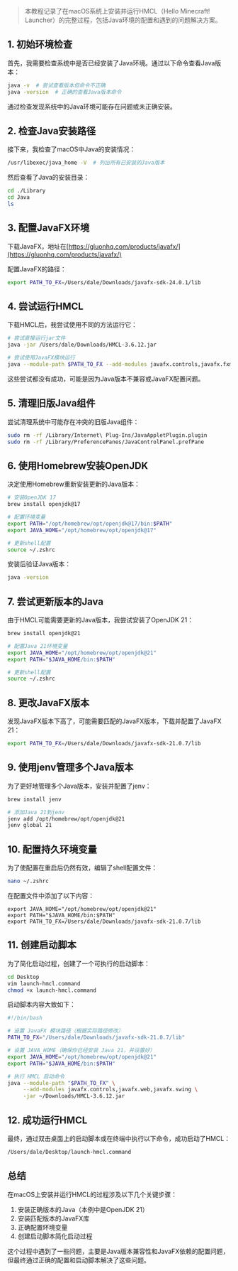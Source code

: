 > 本教程记录了在macOS系统上安装并运行HMCL（Hello Minecraft! Launcher）的完整过程，包括Java环境的配置和遇到的问题解决方案。

## 1. 初始环境检查

首先，我需要检查系统中是否已经安装了Java环境。通过以下命令查看Java版本：

```bash
java -v  # 尝试查看版本但命令不正确
java -version  # 正确的查看Java版本命令
```

通过检查发现系统中的Java环境可能存在问题或未正确安装。

## 2. 检查Java安装路径

接下来，我检查了macOS中Java的安装情况：

```bash
/usr/libexec/java_home -V  # 列出所有已安装的Java版本
```

然后查看了Java的安装目录：

```bash
cd ./Library
cd Java
ls
```

## 3. 配置JavaFX环境

下载JavaFX，地址在[https://gluonhq.com/products/javafx/](https://gluonhq.com/products/javafx/)

配置JavaFX的路径：

```bash
export PATH_TO_FX=/Users/dale/Downloads/javafx-sdk-24.0.1/lib
```

## 4. 尝试运行HMCL

下载HMCL后，我尝试使用不同的方法运行它：

```bash
# 尝试直接运行jar文件
java -jar /Users/dale/Downloads/HMCL-3.6.12.jar 

# 尝试使用JavaFX模块运行
java --module-path $PATH_TO_FX --add-modules javafx.controls,javafx.fxml,javafx.web,javafx.swing -jar HMCL-3.6.12.jar
```

这些尝试都没有成功，可能是因为Java版本不兼容或JavaFX配置问题。

## 5. 清理旧版Java组件

尝试清理系统中可能存在冲突的旧版Java组件：

```bash
sudo rm -rf /Library/Internet\ Plug-Ins/JavaAppletPlugin.plugin
sudo rm -rf /Library/PreferencePanes/JavaControlPanel.prefPane
```

## 6. 使用Homebrew安装OpenJDK

决定使用Homebrew重新安装更新的Java版本：

```bash
# 安装OpenJDK 17
brew install openjdk@17

# 配置环境变量
export PATH="/opt/homebrew/opt/openjdk@17/bin:$PATH"
export JAVA_HOME="/opt/homebrew/opt/openjdk@17"

# 更新shell配置
source ~/.zshrc
```

安装后验证Java版本：

```bash
java -version
```

## 7. 尝试更新版本的Java

由于HMCL可能需要更新的Java版本，我尝试安装了OpenJDK 21：

```bash
brew install openjdk@21

# 配置Java 21环境变量
export JAVA_HOME="/opt/homebrew/opt/openjdk@21"
export PATH="$JAVA_HOME/bin:$PATH"

# 更新shell配置
source ~/.zshrc
```

## 8. 更改JavaFX版本

发现JavaFX版本下高了，可能需要匹配的JavaFX版本，下载并配置了JavaFX 21：

```bash
export PATH_TO_FX=/Users/dale/Downloads/javafx-sdk-21.0.7/lib
```

## 9. 使用jenv管理多个Java版本

为了更好地管理多个Java版本，安装并配置了jenv：

```bash
brew install jenv

# 添加Java 21到jenv
jenv add /opt/homebrew/opt/openjdk@21
jenv global 21
```

## 10. 配置持久环境变量

为了使配置在重启后仍然有效，编辑了shell配置文件：

```bash
nano ~/.zshrc
```

在配置文件中添加了以下内容：
```
export JAVA_HOME="/opt/homebrew/opt/openjdk@21"
export PATH="$JAVA_HOME/bin:$PATH"
export PATH_TO_FX=/Users/dale/Downloads/javafx-sdk-21.0.7/lib
```

## 11. 创建启动脚本

为了简化启动过程，创建了一个可执行的启动脚本：

```bash
cd Desktop
vim launch-hmcl.command
chmod +x launch-hmcl.command
```

启动脚本内容大致如下：
```bash
#!/bin/bash

# 设置 JavaFX 模块路径（根据实际路径修改）
PATH_TO_FX="/Users/dale/Downloads/javafx-sdk-21.0.7/lib"

# 设置 JAVA_HOME（确保你已经安装 Java 21，并设置好）
export JAVA_HOME="/opt/homebrew/opt/openjdk@21"
export PATH="$JAVA_HOME/bin:$PATH"

# 执行 HMCL 启动命令
java --module-path "$PATH_TO_FX" \
     --add-modules javafx.controls,javafx.web,javafx.swing \
     -jar ~/Downloads/HMCL-3.6.12.jar

```

## 12. 成功运行HMCL

最终，通过双击桌面上的启动脚本或在终端中执行以下命令，成功启动了HMCL：

```bash
/Users/dale/Desktop/launch-hmcl.command
```

## 总结

在macOS上安装并运行HMCL的过程涉及以下几个关键步骤：

1. 安装正确版本的Java（本例中是OpenJDK 21）
2. 安装匹配版本的JavaFX库
3. 正确配置环境变量
4. 创建启动脚本简化启动过程

这个过程中遇到了一些问题，主要是Java版本兼容性和JavaFX依赖的配置问题，但最终通过正确的配置和启动脚本解决了这些问题。